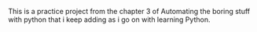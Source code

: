 This is a practice project from the chapter 3 of Automating the boring stuff with python that i keep adding as i go on with learning Python.